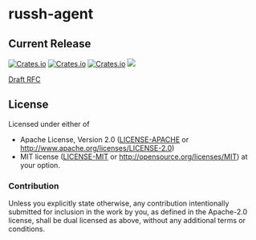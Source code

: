 # russh-agent
## Current Release
[![Crates.io](https://img.shields.io/crates/v/russh-agent.svg)](https://crates.io/crates/russh-agent)
[![Crates.io](https://img.shields.io/crates/l/russh-agent.svg)](https://crates.io/crates/russh-agent)
[![Crates.io](https://img.shields.io/crates/d/russh-agent.svg)](https://crates.io/crates/russh-agent)
![](https://github.com/rustyhorde/russh-agent/workflows/nightly/badge.svg)

[Draft RFC](https://tools.ietf.org/html/draft-miller-ssh-agent-00)

<!-- ## Build Status
|              |                                                                                   |
---------------|-----------------------------------------------------------------------------------|
| Travis       | [![Build Status](https://travis-ci.org/rustyhorde/russh-agent.svg?branch=master)](https://travis-ci.org/rustyhorde/russh-agent)|
| GitLab CI/CD | [![pipeline status](https://gitlab.com/rustyhorde/russh-agent/badges/master/pipeline.svg)](https://gitlab.com/rustyhorde/russh-agent/commits/master)|
| Appveyor     | [![Build status](https://ci.appveyor.com/api/projects/status/rcdjlx0sxvk3wnww/branch/master?svg=true)](https://ci.appveyor.com/project/CraZySacX/russh-agent/branch/master)|

## Code Coverage
[![codecov](https://codecov.io/gh/rustyhorde/russh-agent/branch/master/graph/badge.svg)](https://codecov.io/gh/rustyhorde/russh-agent) -->

## License

Licensed under either of
 * Apache License, Version 2.0 ([LICENSE-APACHE](LICENSE-APACHE) or http://www.apache.org/licenses/LICENSE-2.0)
 * MIT license ([LICENSE-MIT](LICENSE-MIT) or http://opensource.org/licenses/MIT)
at your option.

### Contribution

Unless you explicitly state otherwise, any contribution intentionally submitted
for inclusion in the work by you, as defined in the Apache-2.0 license, shall be dual licensed as above, without any
additional terms or conditions.
